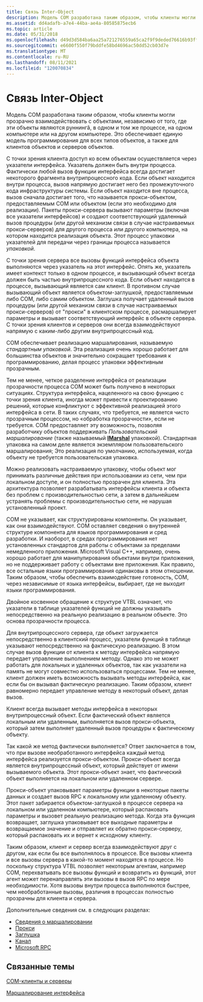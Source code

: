 ```yaml
---
title: Связь Inter-Object
description: Модель COM разработана таким образом, чтобы клиенты могли прозрачно взаимодействовать с объектами независимо от того, где они выполняются в одном процессе, на одном компьютере или на другом компьютере.
ms.assetid: dd4adafb-a7e4-44ba-ae4a-80585875ecb6
ms.topic: article
ms.date: 05/31/2018
ms.openlocfilehash: d49d3d584ba6aa25a721276559a65ca2f9f9deded76616b93ff9953affce3553
ms.sourcegitcommit: e6600f550f79bddfe58bd4696ac50dd52cb03d7e
ms.translationtype: MT
ms.contentlocale: ru-RU
ms.lasthandoff: 08/11/2021
ms.locfileid: "120070834"
---
```

# <a name="inter-object-communication"></a>Связь Inter-Object

Модель COM разработана таким образом, чтобы клиенты могли прозрачно взаимодействовать с объектами, независимо от того, где эти объекты являются руннингâ, в одном и том же процессе, на одном компьютере или на другом компьютере. Это обеспечивает единую модель программирования для всех типов объектов, а также для клиентов объектов и серверов объектов.

С точки зрения клиента доступ ко всем объектам осуществляется через указатели интерфейса. Указатель должен быть внутри процесса. Фактически любой вызов функции интерфейса всегда достигает некоторого фрагмента внутрипроцессного кода. Если объект находится внутри процесса, вызов напрямую достигает него без промежуточного кода инфраструктуры системы. Если объект находится вне процесса, вызов сначала достигает того, что называется прокси-объектом, предоставляемым COM или объектом (если это необходимо для реализации). Пакеты прокси-сервера вызывают параметры (включая все указатели интерфейсов) и создают соответствующий удаленный вызов процедуры (или другой механизм связи в случае настраиваемых прокси-серверов) для другого процесса или другого компьютера, на котором находится реализация объекта. Этот процесс упаковки указателей для передачи через границы процесса называется *упаковкой*.

С точки зрения сервера все вызовы функций интерфейса объекта выполняются через указатель на этот интерфейс. Опять же, указатель имеет контекст только в одном процессе, и вызывающий объект всегда должен быть частью внутрипроцессного кода. Если объект находится в процессе, вызывающий является сам клиент. В противном случае вызывающий объект является объектом-заглушкой, предоставляемым либо COM, либо самим объектом. Заглушка получает удаленный вызов процедуры (или другой механизм связи в случае настраиваемых прокси-серверов) от "прокси" в клиентском процессе, расмаршалирует параметры и вызывает соответствующий интерфейс в объекте сервера. С точки зрения клиентов и серверов они всегда взаимодействуют напрямую с каким-либо другим внутрипроцессный код.

COM обеспечивает реализацию маршалирования, называемую *стандартным упаковкой*. Эта реализация очень хорошо работает для большинства объектов и значительно сокращает требования к программированию, делая процесс упаковки эффективным прозрачным.

Тем не менее, четкое разделение интерфейса от реализации прозрачности процесса COM может быть получено в некоторых ситуациях. Структура интерфейса, нацеленного на свою функцию с точки зрения клиента, иногда может привести к проектированию решений, которые конфликтуют с эффективной реализацией этого интерфейса в сети. В таких случаях, что требуется, не является чисто прозрачным процессом, но «обработка прозрачности», если не требуется. COM предоставляет эту возможность, позволяя разработчику объектов поддерживать *Пользовательский маршалирование* (также называемый [**IMarshal**](/windows/win32/api/objidlbase/nn-objidlbase-imarshal) упаковкой). Стандартная упаковка на самом деле является экземпляром пользовательского маршалирования; Это реализация по умолчанию, используемая, когда объекту не требуется пользовательская упаковка.

Можно реализовать настраиваемую упаковку, чтобы объект мог принимать различные действия при использовании из сети, чем при локальном доступе, и он полностью прозрачен для клиента. Эта архитектура позволяет разрабатывать интерфейсы клиента и объекта без проблем с производительностью сети, а затем в дальнейшем устранять проблемы с производительностью сети, не нарушая установленный проект.

COM не указывает, как структурированы компоненты. Он указывает, как они взаимодействуют. COM оставляет сведения о внутренней структуре компонента для языков программирования и сред разработки. И наоборот, в средах программирования нет установленных стандартов для работы с объектами за пределами немедленного приложения. Microsoft Visual C++, например, очень хорошо работает для манипулирования объектами внутри приложения, но не поддерживает работу с объектами вне приложения. Как правило, все остальные языки программирования одинаковы в этом отношении. Таким образом, чтобы обеспечить взаимодействие готовность, COM, через независимые от языка интерфейсы, выбирает, где не выходит языки программирования.

Двойное косвенное обращение к структуре VTBL означает, что указатели в таблице указателей функций не должны указывать непосредственно на реальную реализацию в реальном объекте. Это основа прозрачности процесса.

Для внутрипроцессного сервера, где объект загружается непосредственно в клиентский процесс, указатели функций в таблице указывают непосредственно на фактическую реализацию. В этом случае вызов функции от клиента к методу интерфейса напрямую передает управление выполнением методу. Однако это не может работать для локальных и удаленных объектов, так как указатели на память не могут совместно использоваться процессами. Тем не менее, клиент должен иметь возможность вызывать методы интерфейса, как если бы он вызывал фактическую реализацию. Таким образом, клиент равномерно передает управление методу в некоторый объект, делая вызов.

Клиент всегда вызывает методы интерфейса в некоторых внутрипроцессный объект. Если фактический объект является локальным или удаленным, выполняется вызов прокси-объекта, который затем выполняет удаленный вызов процедуры к фактическому объекту.

Так какой же метод фактически выполняется? Ответ заключается в том, что при вызове необработанного интерфейса каждый метод интерфейса реализуется прокси-объектом. Прокси-объект всегда является внутрипроцессный объект, который действует от имени вызываемого объекта. Этот прокси-объект знает, что фактический объект выполняется на локальном или удаленном сервере.

Прокси-объект упаковывает параметры функции в некоторые пакеты данных и создает вызов RPC к локальному или удаленному объекту. Этот пакет забирается объектом-заглушкой в процессе сервера на локальном или удаленном компьютере, который распаковать параметры и вызовет реальную реализацию метода. Когда эта функция возвращает, заглушка упаковывает все выходные параметры и возвращаемое значение и отправляет их обратно прокси-серверу, который распаковать их и вернет к исходному клиенту.

Таким образом, клиент и сервер всегда взаимодействуют друг с другом, как если бы все выполнялось в процессе. Все вызовы клиента и все вызовы сервера в какой-то момент находятся в процессе. Но поскольку структура VTBL позволяет некоторым агентам, например COM, перехватывать все вызовы функций и возвратить из функций, этот агент может перенаправлять эти вызовы в вызов RPC по мере необходимости. Хотя вызовы внутри процесса выполняются быстрее, чем необработанные вызовы, различия в процессах полностью прозрачны для клиента и сервера.

Дополнительные сведения см. в следующих разделах:

-   [Сведения о маршалировании](marshaling-details.md)
-   [Прокси](proxy.md)
-   [Заглушка](stub.md)
-   [Канал](channel.md)
-   [Microsoft RPC](microsoft-rpc.md)

## <a name="related-topics"></a>Связанные темы

<dl> <dt>

[COM-клиенты и серверы](com-clients-and-servers.md)
</dt> <dt>

[Маршалирование интерфейса](interface-marshaling.md)
</dt> </dl>

 

 